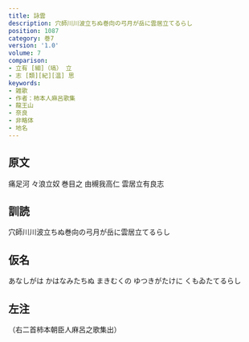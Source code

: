 ```yaml
---
title: 詠雲
description: 穴師川川波立ちぬ巻向の弓月が岳に雲居立てるらし
position: 1087
category: 巻7
version: '1.0'
volume: 7
comparison:
- 立有 [細]（塙） 立
- 志 [類][紀][温] 思
keywords:
- 雑歌
- 作者：柿本人麻呂歌集
- 龍王山
- 奈良
- 非略体
- 地名
---
```


## 原文

痛足河 々浪立奴 巻目之 由槻我高仁 雲居立有良志

## 訓読

穴師川川波立ちぬ巻向の弓月が岳に雲居立てるらし

## 仮名

あなしがは かはなみたちぬ まきむくの ゆつきがたけに くもゐたてるらし

## 左注

（右二首柿本朝臣人麻呂之歌集出）
